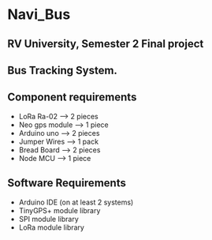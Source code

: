 # Navi_Bus
## RV University, Semester 2 Final project
## Bus Tracking System.

## Component requirements
- LoRa Ra-02        --> 2 pieces
- Neo gps module    --> 1 piece
- Arduino uno       --> 2 pieces
- Jumper Wires      --> 1 pack
- Bread Board       --> 2 pieces
- Node MCU          --> 1 piece


## Software Requirements
- Arduino IDE (on at least 2 systems)
- TinyGPS+ module library
- SPI module library 
- LoRa module library
